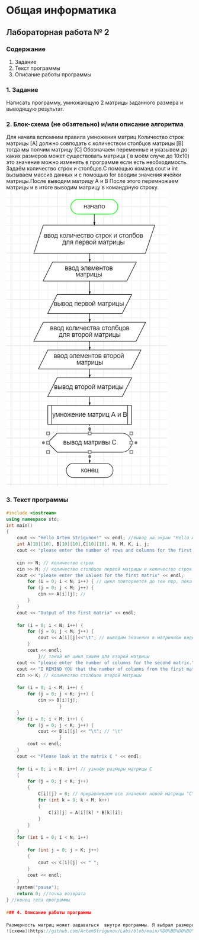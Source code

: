 # Общая информатика

## Лабораторная работа № 2

### Содержание

1. Задание
2. Текст программы
3. Описание работы программы

### 1. Задание

Написать программу, умножающую 2 матрицы заданного размера и выводящую результат.

### 2. Блок-схема (не обзятельно) и/или описание алгоритма
 Для начала вспомним правила умножения матриц Количество строк матрицы [A] должно совподать с количеством столбцов матрицы [B] тогда мы полчим матрицу [C] Обозначаем переменные и указывем до каких размеров может существовать матрица ( в моём случе до 10х10) это значение можно изменять в программе если есть необходимость. Задаём количество строк и столбцов.С помощью команд cout и int вызываем массив данных и с помощью for вводим значения ячейки матрицы.После выводим матрицу А и В После этого перемножаем матрицы и в итоге выводим матрицу в командрную строку.
 ![схема](https://github.com/ArtemStrigunov/Labs/blob/main/%D0%BB%D0%B0%D0%B1%D0%B0%202.png)

### 3. Текст программы

```c++
#include <iostream>
using namespace std;
int main()
{
	cout << "Hello Artem Strigunov!" << endl; //вывод на экран "Hello Artem Strigunov!" и переход на следующую строчку(<endl)
	int A[10][10], B[10][10],C[10][10], N, M, K, i, j;
	cout << "please enter the number of rows and columns for the first matrix" << endl;

	cin >> N; // количество строк 
	cin >> M; // количество столбцов первой матрицы и количество строк второй мтрицы 
	cout << "please enter the values for the first matrix" << endl;
		for (i = 0; i < N; i++) { // цикл повторяется до тех пор, пока условное значение не станет false. 
		for (j = 0; j < M; j++) {
			cin >> A[i][j]; // 
		}
	}
	cout << "Output of the first matrix" << endl;

	for (i = 0; i < N; i++) {
		for (j = 0; j < M; j++) {
			cout << A[i][j]<<"\t"; // выводим значения в матричном виде 
		}
		cout << endl;
			}// такой же цикл пишем для второй матрицы 
	cout << "please enter the number of columns for the second matrix." << endl;
	cout << "I REMIND YOU that the number of columns from the first matrix is equal to the number of rows from the second matrix" << endl;
	cin >> K; // количество столбцов второй матрицы 

	for (i = 0; i < M; i++) {
		for (j = 0; j < K; j++) {
			cin >> B[i][j];
					}
	}
	for (i = 0; i < M; i++) {
		for (j = 0; j < K; j++) {
			cout << B[i][j] << "\t"; // "\t"
					}
		cout << endl;
	}
	cout << "Please look at the matrix C " << endl;

	for (i = 0; i < N; i++) // узнаём размеры матрицы С 
	{
		for (j = 0; j < K; j++)
		{
			C[i][j] = 0; // приравниваем все значения новой матрицы "С" к нулю 
			for (int k = 0; k < M; k++) 
			{
				C[i][j] = A[i][k] * B[k][i];
			}
		}
	}
	for (int i = 0; i < N; i++)
	{
		for (int j = 0; j < K; j++)
		{
			cout << C[i][j] << " ";
		}
		cout << endl;
	}
	system("pause");
	return 0; //точка возврата 
} //конец тела программы 

### 4. Описание работы программы

Размерность матриц может задаваться  внутри программы. Я выбрал размерность матриц до [10][10] если будет необходимость, матрицу можно расширить. В программе я сразу указал условие умножение матриц. Наполнение матриц вводится с консоли. Для выполнения используется только библиотека iostream. Программа написана и протестирована при помощи компилятора Microsoft Visual Studio. 
![схема](https://github.com/ArtemStrigunov/Labs/blob/main/%D0%BB%D0%B0%D0%B1%D0%B0%202.1.png)

